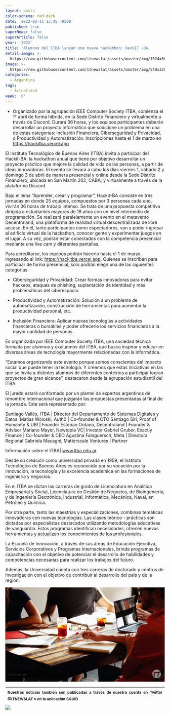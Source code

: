 ```yaml
---
layout: posts
color-schema: red-dark
date: '2022-02-11 13:45 -0500'
published: true
superNews: false
superArticle: false
year: '2022'
title: 'Alumnos del ITBA lanzan una nueva hackathon: HackIT -BA'
detail-image: >-
  https://raw.githubusercontent.com/itnewslat/assets/master/img/1024x680/Reunion-de-trabajo-g.jpg
image: >-
  https://raw.githubusercontent.com/itnewslat/assets/master/img/540x320/Reunion-de-trabajo-p.jpg
categories:
  - Argentina
tags:
  - Actualidad
week: '6'
---
```

- Organizado por la agrupación IEEE Computer Society ITBA, comienza el 1° abril de forma híbrida, en la Sede Distrito Financiero y virtualmente a través de Discord. Durará 36 horas, y los equipos participantes deberán desarrollar un proyecto informático que solucione un problema en una de estas categorías: Inclusión Financiera, Ciberseguridad y Privacidad, o Productividad y Automatización.  Inscripciones hasta el 1 de marzo en https://hackitba.vercel.app

El Instituto Tecnológico de Buenos Aires (ITBA) invita a participar del Hackit-BA, la hackathon anual que tiene por objetivo desarrollar un proyecto práctico que mejore la calidad de vida de las personas, a partir de ideas innovadoras. El evento se llevará a cabo los días viernes 1, sábado 2 y domingo 3 de abril de manera presencial y online desde la Sede Distrito Financiero, ubicada en San Martín 202, CABA; y virtualmente a través de la plataforma Discord.

Bajo el lema “Aprender, crear y programar”, Hackit-BA consiste en tres jornadas en donde 25 equipos, compuestos por 3 personas cada uno, vivirán 36 horas de trabajo intenso. Se trata de una propuesta competitiva dirigida a estudiantes mayores de 18 años con un nivel intermedio de programación. Se realizará paralelamente un evento en el metaverso Decentraland, una plataforma de realidad virtual descentralizada de libre acceso. En él, tanto participantes como espectadores, van a poder ingresar al edificio virtual de la hackathon, conocer gente y experimentar juegos en el lugar. A su vez, podrán estar conectados con la competencia presencial mediante una live cam y diferentes pantallas.

Para acreditarse, los equipos podrán hacerlo hasta el 1 de marzo ingresando al link: https://hackitba.vercel.app. Quienes se inscriban para participar de forma presencial, solo podrán elegir una de las siguientes categorías:

- Ciberseguridad y Privacidad: Crear formas innovadoras para evitar hackeos, ataques de phishing, suplantación de identidad y más problemáticas del ciberespacio.

- Productividad y Automatización: Solución a un problema de automatización, construcción de herramientas para aumentar la productividad personal, etc.

- Inclusión Financiera: Aplicar nuevas tecnologías a actividades financieras o bursátiles y poder ofrecerle los servicios financieros a la mayor cantidad de personas.


Es organizada por IEEE Computer Society ITBA, una sociedad técnica formada por alumnos y exalumnos del ITBA, que busca inspirar y educar en diversas áreas de tecnología mayormente relacionadas con la informática.

“Estamos organizando este evento porque somos conscientes del impacto social que puede tener la tecnología. Y creemos que estas iniciativas en las que se invita a distintos alumnos de diferentes contextos a participar logran proyectos de gran alcance”, destacaron desde la agrupación estudiantil del ITBA.

El jurado estará conformado por un plantel de expertos argentinos de renombre internacional que juzgarán las propuestas presentadas al final de la jornada. Este será representado por:

Santiago Vallés, ITBA | Director del Departamento de Sistemas Digitales y Datos.
Matías Woloski, Auth0 | Co-founder & CTO
Santiago Siri, Proof of Humanity & UBI | Founder
Esteban Ordano, Decentraland | Founder & Advisor
Mariano Mayer, Newtopia VC| Investor
Gabriel Gruber, Exactly Finance | Co-founder & CEO
Agustina Fainguersch, Meta | Directora Regional
Gabriela Macagni, Matterscale Ventures | Partner
 
Información sobre el ITBA| www.itba.edu.ar

Desde su creación como universidad privada en 1959, el Instituto Tecnológico de Buenos Aires es reconocido por su vocación por la innovación, la tecnología y la excelencia académica en las formaciones de ingeniería y negocios.

En el ITBA se dictan las carreras de grado de Licenciatura en Analítica Empresarial y Social, Licenciatura en Gestión de Negocios, de Bioingeniería, y de Ingeniería Electrónica, Industrial, Informática, Mecánica, Naval, en Petróleo y Química.

Por otra parte, tanto las maestrías y especializaciones, combinan temáticas innovadoras con nuevas tecnologías. Las clases teórico - prácticas son dictadas por especialistas destacados utilizando metodologías educativas de vanguardia. Estos programas identifican necesidades, ofrecen nuevas herramientas y actualizan los conocimientos de los profesionales.

La Escuela de Innovación, a través de sus áreas de Educación Ejecutiva, Servicios Corporativos y Programas Internacionales, brinda programas de capacitación con el objetivo de potenciar el desarrollo de habilidades y competencias necesarias para realizar los trabajos del futuro.

Además, la Universidad cuenta con tres carreras de doctorado y centros de investigación con el objetivo de contribuir al desarrollo del país y de la región.

![](https://raw.githubusercontent.com/itnewslat/assets/master/img/540x320/Reunion-de-trabajo-p.jpg)

<table style="height: 42px;" width="569">
<tbody>
<tr>
<td style="text-align: justify;"><sub><strong>Nuestras noticias también son publicadas a través de nuestra cuenta en Twitter <a href="https://twitter.com/itnewslat?lang=es">@ITNEWSLAT</a> y en la aplicación <a href="https://squidapp.co/en/">SQUID</a></strong></sub></td>
</tr>
</tbody>
</table>

<img src="https://tracker.metricool.com/c3po.jpg?hash=56f88a41e39ab42c063cc51676587a04"/>